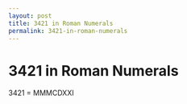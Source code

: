 ```yaml
---
layout: post
title: 3421 in Roman Numerals
permalink: 3421-in-roman-numerals
---
```


# 3421 in Roman Numerals

3421 = MMMCDXXI
